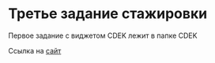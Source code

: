 # Третье задание стажировки

Первое задание с виджетом CDEK лежит в папке CDEK

Ссылка на [сайт](https://intership-third-task.vercel.app/)